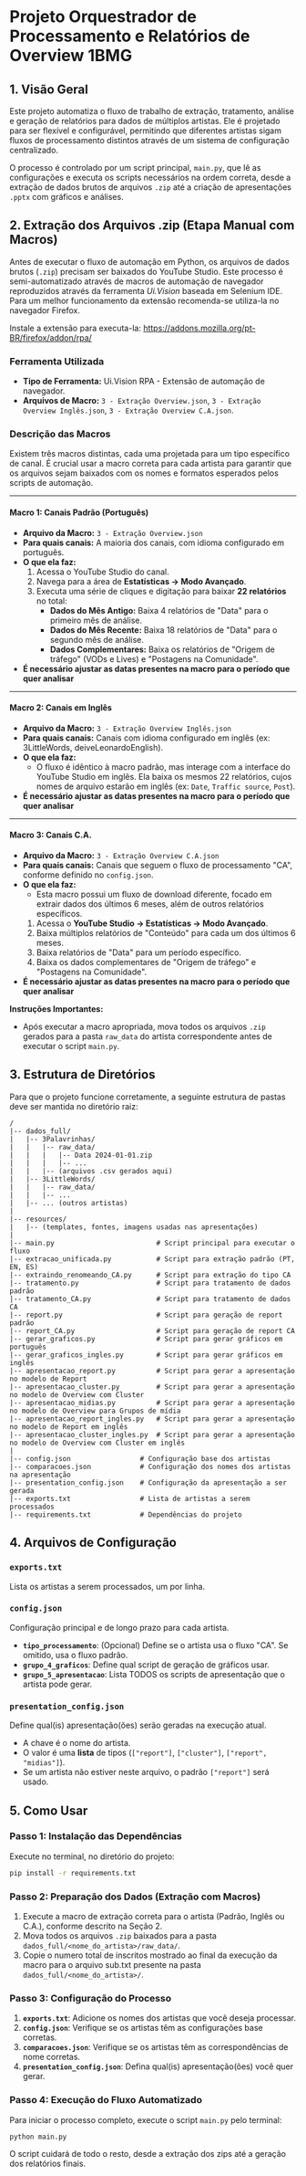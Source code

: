 # Projeto Orquestrador de Processamento e Relatórios de Overview 1BMG

## 1. Visão Geral

Este projeto automatiza o fluxo de trabalho de extração, tratamento, análise e geração de relatórios para dados de múltiplos artistas. Ele é projetado para ser flexível e configurável, permitindo que diferentes artistas sigam fluxos de processamento distintos através de um sistema de configuração centralizado.

O processo é controlado por um script principal, `main.py`, que lê as configurações e executa os scripts necessários na ordem correta, desde a extração de dados brutos de arquivos `.zip` até a criação de apresentações `.pptx` com gráficos e análises.

## 2. Extração dos Arquivos .zip (Etapa Manual com Macros)

Antes de executar o fluxo de automação em Python, os arquivos de dados brutos (`.zip`) precisam ser baixados do YouTube Studio. Este processo é semi-automatizado através de macros de automação de navegador reproduzidos através da ferramenta *Ui.Vision* baseada em Selenium IDE. Para um melhor funcionamento da extensão recomenda-se utiliza-la no navegador Firefox.

Instale a extensão para executa-la: https://addons.mozilla.org/pt-BR/firefox/addon/rpa/


### Ferramenta Utilizada
- **Tipo de Ferramenta:** Ui.Vision RPA - Extensão de automação de navegador.
- **Arquivos de Macro:** `3 - Extração Overview.json`, `3 - Extração Overview Inglês.json`, `3 - Extração Overview C.A.json`.

### Descrição das Macros

Existem três macros distintas, cada uma projetada para um tipo específico de canal. É crucial usar a macro correta para cada artista para garantir que os arquivos sejam baixados com os nomes e formatos esperados pelos scripts de automação.

---

#### Macro 1: Canais Padrão (Português)
- **Arquivo da Macro:** `3 - Extração Overview.json`
- **Para quais canais:** A maioria dos canais, com idioma configurado em português.
- **O que ela faz:**
    1.  Acessa o YouTube Studio do canal.
    2.  Navega para a área de **Estatísticas -> Modo Avançado**.
    3.  Executa uma série de cliques e digitação para baixar **22 relatórios** no total:
        - **Dados do Mês Antigo:** Baixa 4 relatórios de "Data" para o primeiro mês de análise.
        - **Dados do Mês Recente:** Baixa 18 relatórios de "Data" para o segundo mês de análise.
        - **Dados Complementares:** Baixa os relatórios de "Origem de tráfego" (VODs e Lives) e "Postagens na Comunidade".
- **É necessário ajustar as datas presentes na macro para o período que quer analisar**


---

#### Macro 2: Canais em Inglês
- **Arquivo da Macro:** `3 - Extração Overview Inglês.json`
- **Para quais canais:** Canais com idioma configurado em inglês (ex: 3LittleWords, deiveLeonardoEnglish).
- **O que ela faz:**
    - O fluxo é idêntico à macro padrão, mas interage com a interface do YouTube Studio em inglês. Ela baixa os mesmos 22 relatórios, cujos nomes de arquivo estarão em inglês (ex: `Date`, `Traffic source`, `Post`).
- **É necessário ajustar as datas presentes na macro para o período que quer analisar**

---

#### Macro 3: Canais C.A.
- **Arquivo da Macro:** `3 - Extração Overview C.A.json`
- **Para quais canais:** Canais que seguem o fluxo de processamento "CA", conforme definido no `config.json`.
- **O que ela faz:**
    - Esta macro possui um fluxo de download diferente, focado em extrair dados dos últimos 6 meses, além de outros relatórios específicos.
    1.  Acessa o **YouTube Studio -> Estatísticas -> Modo Avançado**.
    2.  Baixa múltiplos relatórios de "Conteúdo" para cada um dos últimos 6 meses.
    3.  Baixa relatórios de "Data" para um período específico.
    4.  Baixa os dados complementares de "Origem de tráfego" e "Postagens na Comunidade".
- **É necessário ajustar as datas presentes na macro para o período que quer analisar**

**Instruções Importantes:**
- Após executar a macro apropriada, mova todos os arquivos `.zip` gerados para a pasta `raw_data` do artista correspondente antes de executar o script `main.py`.

## 3. Estrutura de Diretórios

Para que o projeto funcione corretamente, a seguinte estrutura de pastas deve ser mantida no diretório raiz:

```
/
|-- dados_full/
|   |-- 3Palavrinhas/
|   |   |-- raw_data/
|   |   |   |-- Data 2024-01-01.zip
|   |   |   |-- ...
|   |   |-- (arquivos .csv gerados aqui)
|   |-- 3LittleWords/
|   |   |-- raw_data/
|   |   |-- ...
|   |-- ... (outros artistas)
|
|-- resources/
|   |-- (templates, fontes, imagens usadas nas apresentações)
|
|-- main.py                         # Script principal para executar o fluxo
|-- extracao_unificada.py           # Script para extração padrão (PT, EN, ES)
|-- extraindo_renomeando_CA.py      # Script para extração do tipo CA
|-- tratamento.py                   # Script para tratamento de dados padrão
|-- tratamento_CA.py                # Script para tratamento de dados CA
|-- report.py                       # Script para geração de report padrão
|-- report_CA.py                    # Script para geração de report CA
|-- gerar_graficos.py               # Script para gerar gráficos em português
|-- gerar_graficos_ingles.py        # Script para gerar gráficos em inglês
|-- apresentacao_report.py          # Script para gerar a apresentação no modelo de Report
|-- apresentacao_cluster.py         # Script para gerar a apresentação no modelo de Overview com Cluster
|-- apresentacao_midias.py          # Script para gerar a apresentação no modelo de Overview para Grupos de mídia
|-- apresentacao_report_ingles.py   # Script para gerar a apresentação no modelo de Report em inglês
|-- apresentacao_cluster_ingles.py  # Script para gerar a apresentação no modelo de Overview com Cluster em inglês
|
|-- config.json                 # Configuração base dos artistas
|-- comparacoes.json            # Configuração dos nomes dos artistas na apresentação
|-- presentation_config.json    # Configuração da apresentação a ser gerada
|-- exports.txt                 # Lista de artistas a serem processados
|-- requirements.txt            # Dependências do projeto
```

## 4. Arquivos de Configuração

### `exports.txt`
Lista os artistas a serem processados, um por linha.

### `config.json`
Configuração principal e de longo prazo para cada artista.
- **`tipo_processamento`**: (Opcional) Define se o artista usa o fluxo "CA". Se omitido, usa o fluxo padrão.
- **`grupo_4_graficos`**: Define qual script de geração de gráficos usar.
- **`grupo_5_apresentacao`**: Lista TODOS os scripts de apresentação que o artista pode gerar.

### `presentation_config.json`
Define qual(is) apresentação(ões) serão geradas na execução atual.
- A chave é o nome do artista.
- O valor é uma **lista** de tipos (`["report"]`, `["cluster"]`, `["report", "midias"]`).
- Se um artista não estiver neste arquivo, o padrão `["report"]` será usado.

## 5. Como Usar

### Passo 1: Instalação das Dependências
Execute no terminal, no diretório do projeto:
```bash
pip install -r requirements.txt
```

### Passo 2: Preparação dos Dados (Extração com Macros)
1.  Execute a macro de extração correta para o artista (Padrão, Inglês ou C.A.), conforme descrito na Seção 2.
2.  Mova todos os arquivos `.zip` baixados para a pasta `dados_full/<nome_do_artista>/raw_data/`.
3.  Copie o numero total de inscritos mostrado ao final da execução da macro para o arquivo sub.txt presente na pasta `dados_full/<nome_do_artista>/`.

### Passo 3: Configuração do Processo
1.  **`exports.txt`**: Adicione os nomes dos artistas que você deseja processar.
2.  **`config.json`**: Verifique se os artistas têm as configurações base corretas.
3.  **`comparacoes.json`**: Verifique se os artistas têm as correspondências de nome corretas.
4.  **`presentation_config.json`**: Defina qual(is) apresentação(ões) você quer gerar.

### Passo 4: Execução do Fluxo Automatizado
Para iniciar o processo completo, execute o script `main.py` pelo terminal:

```bash
python main.py
```

O script cuidará de todo o resto, desde a extração dos zips até a geração dos relatórios finais.